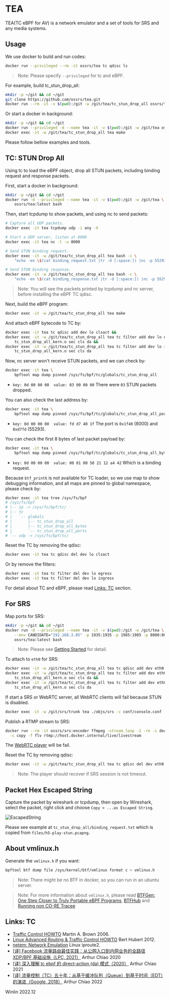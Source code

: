 # TEA

TEA(TC eBPF for AV) is a network emulator and a set of tools for SRS and any media systems.

## Usage

We use docker to build and run codes:

```bash
docker run --privileged --rm -it ossrs/tea tc qdisc ls
```

> Note: Please specify `--privileged` for tc and eBPF.

For example, build tc_stun_drop_all:

```bash
mkdir -p ~/git && cd ~/git
git clone https://github.com/ossrs/tea.git
docker run --rm -it -v $(pwd):/git -w /git/tea/tc_stun_drop_all ossrs/tea:latest make
```

Or start a docker in background:

```bash
mkdir -p ~/git && cd ~/git
docker run --privileged -d --name tea -it -v $(pwd):/git -w /git/tea ossrs/tea:latest bash
docker exec -it -w /git/tea/tc_stun_drop_all tea make
```

Please follow bellow examples and tools.

## TC: STUN Drop All

Using tc to load the eBPF object, drop all STUN packets, including binding request and response packets.

First, start a docker in background:

```bash
mkdir -p ~/git && cd ~/git
docker run -d --privileged --name tea -it -v $(pwd):/git -w /git/tea \
    ossrs/tea:latest bash
```

Then, start tcpdump to show packets, and using nc to send packets:

```bash
# Capture all UDP packets.
docker exec -it tea tcpdump udp -i any -X

# Start a UDP server, listen at 8000
docker exec -it tea nc -l -u 8000

# Send STUN binding request.
docker exec -it -w /git/tea/tc_stun_drop_all tea bash -c \
    "echo -en \$(cat binding_request.txt |tr -d [:space:]) |nc -p 55293 -w 1 -u 127.0.0.1 8000"

# Send STUN binding response.
docker exec -it -w /git/tea/tc_stun_drop_all tea bash -c \
    "echo -en \$(cat binding_response.txt |tr -d [:space:]) |nc -p 55295 -w 1 -u 127.0.0.1 8000"
```

> Note: You will see the packets printed by tcpdump and nc server, before installing the eBPF TC qdisc.

Next, build the eBPF program:

```bash
docker exec -it -w /git/tea/tc_stun_drop_all tea make 
```

And attach eBPF bytecode to TC by:

```bash
docker exec -it tea tc qdisc add dev lo clsact &&
docker exec -it -w /git/tea/tc_stun_drop_all tea tc filter add dev lo egress bpf obj \
    tc_stun_drop_all_kern.o sec cls da &&
docker exec -it -w /git/tea/tc_stun_drop_all tea tc filter add dev lo ingress bpf obj \
    tc_stun_drop_all_kern.o sec cls da
```

Now, nc server won't receive STUN packets, and we can check by:

```bash
docker exec -it tea \
    bpftool map dump pinned /sys/fs/bpf/tc/globals/tc_stun_drop_all
```

* `key: 0d 00 00 00  value: 03 00 00 00` There were `03` STUN packets dropped.

You can also check the last address by:

```bash
docker exec -it tea \
    bpftool map dump pinned /sys/fs/bpf/tc/globals/tc_stun_drop_all_ports
```

* `key: 0d 00 00 00  value: fd d7 40 1f` The port is `0x1f40` (8000) and `0xd7fd` (55293).

You can check the first 8 bytes of last packet payload by:

```bash
docker exec -it tea \
    bpftool map dump pinned /sys/fs/bpf/tc/globals/tc_stun_drop_all_bytes
```

* `key: 0d 00 00 00  value: 00 01 00 50 21 12 a4 42` Which is a binding request.

Because `btf_printk` is not available for TC loader, so we use map to show debugging information, and all maps are 
pinned to global namespace, please check by:

```bash
docker exec -it tea tree /sys/fs/bpf
# /sys/fs/bpf
# |-- ip -> /sys/fs/bpf/tc/
# |-- tc
# |   `-- globals
# |       |-- tc_stun_drop_all
# |       |-- tc_stun_drop_all_bytes
# |       `-- tc_stun_drop_all_ports
# `-- xdp -> /sys/fs/bpf/tc/
```

Reset the TC by removing the qdisc:

```bash
docker exec -it tea tc qdisc del dev lo clsact
```

Or by remove the filters:

```bash
docker exec -it tea tc filter del dev lo egress
docker exec -it tea tc filter del dev lo ingress
```

For detail about TC and eBPF, please read [Links: TC](#links-tc) section.

## For SRS

Map ports for SRS:

```bash
mkdir -p ~/git && cd ~/git
docker run -d --privileged --name tea -it -v $(pwd):/git -w /git/tea \
    --env CANDIDATE="192.168.3.85" -p 1935:1935 -p 1985:1985 -p 8080:8080 -p 8000:8000/udp \
    ossrs/tea:latest bash
```

> Note: Please see [Getting Started](https://ossrs.io/lts/en-us/docs/v5/doc/getting-started) for detail.

To attach to `eth0` for SRS:

```bash
docker exec -it -w /git/tea/tc_stun_drop_all tea tc qdisc add dev eth0 clsact &&
docker exec -it -w /git/tea/tc_stun_drop_all tea tc filter add dev eth0 egress bpf obj \
    tc_stun_drop_all_kern.o sec cls da &&
docker exec -it -w /git/tea/tc_stun_drop_all tea tc filter add dev eth0 ingress bpf obj \
    tc_stun_drop_all_kern.o sec cls da
```

If start a SRS or WebRTC server, all WebRTC clients will fail because STUN is disabled.

```bash
docker exec -it -w /git/srs/trunk tea ./objs/srs -c conf/console.conf
```

Publish a RTMP stream to SRS:

```bash
docker run --rm -it ossrs/srs:encoder ffmpeg -stream_loop -1 -re -i doc/source.flv \
  -c copy -f flv rtmp://host.docker.internal/live/livestream
```

The [WebRTC player](http://localhost:8080/players/rtc_player.html?autostart=true) will be fail.

Reset the TC by removing qdisc:

```bash
docker exec -it -w /git/tea/tc_stun_drop_all tea tc qdisc del dev eth0 clsact
```

> Note: The player should recover if SRS session is not timeout.

## Packet Hex Escaped String

Capture the packet by wireshark or tcpdump, then open by Wireshark, select the packet, right click and choose
`Copy > ...as Escaped String`.

![EscapedString](https://user-images.githubusercontent.com/2777660/206857902-85a9a6f3-44f8-48b1-be61-ffecaf794202.jpeg)

Please see example at `tc_stun_drop_all/binding_request.txt` which is copied from `files/h5-play-stun.pcapng`.

## About vmlinux.h

Generate the `vmlinux.h` if you want:

```bash
bpftool btf dump file /sys/kernel/btf/vmlinux format c > vmlinux.h
```

> Note: There might be no BTF in docker, so you can run in an ubuntu server.

> Note: For more information about `vmlinux.h`, please read 
> [BTFGen: One Step Closer to Truly Portable eBPF Programs](https://www.inspektor-gadget.io//blog/2022/03/btfgen-one-step-closer-to-truly-portable-ebpf-programs/), 
> [BTFHub](https://github.com/aquasecurity/btfhub) and [Running non CO-RE Tracee](https://aquasecurity.github.io/tracee/v0.6.5/building/nocore-ebpf/) 

## Links: TC

* [Traffic Control HOWTO](https://tldp.org/HOWTO/Traffic-Control-HOWTO/) Martin A. Brown 2006.
* [Linux Advanced Routing & Traffic Control HOWTO](https://lartc.org/howto/index.html) Bert Hubert 2012.
* [netem: Network Emulation](https://wiki.linuxfoundation.org/networking/netem) Linux iproute2.
* [[译] Facebook 流量路由最佳实践：从公网入口到内网业务的全路径 XDP/BPF 基础设施（LPC, 2021）](https://arthurchiao.art/blog/facebook-from-xdp-to-socket-zh/) Arthur Chiao 2020
* [[译] 深入理解 tc ebpf 的 direct-action (da) 模式（2020）](https://arthurchiao.art/blog/understanding-tc-da-mode-zh/) Arthur Chiao 2021
* [[译] 流量控制（TC）五十年：从基于缓冲队列（Queue）到基于时间（EDT）的演进（Google, 2018）](http://arthurchiao.art/blog/traffic-control-from-queue-to-edt-zh/) Arthur Chiao 2022

Winlin 2022.12


